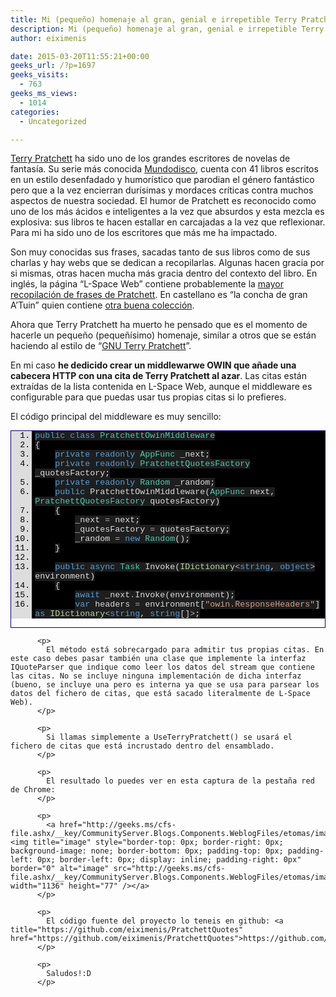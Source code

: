 ```yaml
---
title: Mi (pequeño) homenaje al gran, genial e irrepetible Terry Pratchett
description: Mi (pequeño) homenaje al gran, genial e irrepetible Terry Pratchett
author: eiximenis

date: 2015-03-20T11:55:21+00:00
geeks_url: /?p=1697
geeks_visits:
  - 763
geeks_ms_views:
  - 1014
categories:
  - Uncategorized

---
```

<a href="http://es.wikipedia.org/wiki/Terry_Pratchett" target="_blank" rel="noopener noreferrer">Terry Pratchett</a> ha sido uno de los grandes escritores de novelas de fantasía. Su serie más conocida <a href="http://es.wikipedia.org/wiki/Mundodisco" target="_blank" rel="noopener noreferrer">Mundodisco</a>, cuenta con 41 libros escritos en un estilo desenfadado y humorístico que parodian el género fantástico pero que a la vez encierran durísimas y mordaces críticas contra muchos aspectos de nuestra sociedad. El humor de Pratchett es reconocido como uno de los más ácidos e inteligentes a la vez que absurdos y esta mezcla es explosiva: sus libros te hacen estallar en carcajadas a la vez que reflexionar. Para mi ha sido uno de los escritores que más me ha impactado.

Son muy conocidas sus frases, sacadas tanto de sus libros como de sus charlas y hay webs que se dedican a recopilarlas. Algunas hacen gracia por si mismas, otras hacen mucha más gracia dentro del contexto del libro. En inglés, la página “L-Space Web” contiene probablemente la <a href="http://www.lspace.org/books/pqf/" target="_blank" rel="noopener noreferrer">mayor recopilación de frases de Pratchett</a>. En castellano es “la concha de gran A’Tuin” quien contiene <a href="http://mundodisco.dreamers.com/citas.htm" target="_blank" rel="noopener noreferrer">otra buena colección</a>.

Ahora que Terry Pratchett ha muerto he pensado que es el momento de hacerle un pequeño (pequeñísimo) homenaje, similar a otros que se están haciendo al estilo de “<a href="http://www.gnuterrypratchett.com/" target="_blank" rel="noopener noreferrer">GNU Terry Pratchett</a>”.

En mi caso **he dedicido crear un middlewarwe OWIN que añade una cabecera HTTP con una cita de Terry Pratchett al azar**. Las citas están extraídas de la lista contenida en L-Space Web, aunque el middleware es configurable para que puedas usar tus propias citas si lo prefieres.

El código principal del middleware es muy sencillo:

<div id="scid:9ce6104f-a9aa-4a17-a79f-3a39532ebf7c:d63dd64d-de6a-40ed-8fa0-46bb890f0eef" class="wlWriterEditableSmartContent" style="float: none; padding-bottom: 0px; padding-top: 0px; padding-left: 0px; margin: 0px; display: inline; padding-right: 0px">
  <div style="border: #000080 1px solid; color: #000; font-family: 'Courier New', Courier, Monospace; font-size: 10pt">
    <div style="background: #ddd; max-height: 300px; overflow: auto">
      <ol start="1" style="background: #000000; margin: 0 0 0 2.5em; padding: 0 0 0 5px;">
        <li>
          <span style="background:#1e1e1e;color:#dcdcdc"></span><span style="background:#1e1e1e;color:#569cd6">public</span><span style="background:#1e1e1e;color:#dcdcdc"> </span><span style="background:#1e1e1e;color:#569cd6">class</span><span style="background:#1e1e1e;color:#dcdcdc"> </span><span style="background:#1e1e1e;color:#4ec9b0">PratchettOwinMiddleware</span>
        </li>
        <li>
          <span style="background:#1e1e1e;color:#dcdcdc">{</span>
        </li>
        <li>
              <span style="background:#1e1e1e;color:#dcdcdc"></span><span style="background:#1e1e1e;color:#569cd6">private</span><span style="background:#1e1e1e;color:#dcdcdc"> </span><span style="background:#1e1e1e;color:#569cd6">readonly</span><span style="background:#1e1e1e;color:#dcdcdc"> </span><span style="background:#1e1e1e;color:#4ec9b0">AppFunc</span><span style="background:#1e1e1e;color:#dcdcdc"> _next;</span>
        </li>
        <li>
              <span style="background:#1e1e1e;color:#dcdcdc"></span><span style="background:#1e1e1e;color:#569cd6">private</span><span style="background:#1e1e1e;color:#dcdcdc"> </span><span style="background:#1e1e1e;color:#569cd6">readonly</span><span style="background:#1e1e1e;color:#dcdcdc"> </span><span style="background:#1e1e1e;color:#4ec9b0">PratchettQuotesFactory</span><span style="background:#1e1e1e;color:#dcdcdc"> _quotesFactory;</span>
        </li>
        <li>
              <span style="background:#1e1e1e;color:#dcdcdc"></span><span style="background:#1e1e1e;color:#569cd6">private</span><span style="background:#1e1e1e;color:#dcdcdc"> </span><span style="background:#1e1e1e;color:#569cd6">readonly</span><span style="background:#1e1e1e;color:#dcdcdc"> </span><span style="background:#1e1e1e;color:#4ec9b0">Random</span><span style="background:#1e1e1e;color:#dcdcdc"> _random;</span>
        </li>
        <li>
              <span style="background:#1e1e1e;color:#dcdcdc"></span><span style="background:#1e1e1e;color:#569cd6">public</span><span style="background:#1e1e1e;color:#dcdcdc"> PratchettOwinMiddleware(</span><span style="background:#1e1e1e;color:#4ec9b0">AppFunc</span><span style="background:#1e1e1e;color:#dcdcdc"> next, </span><span style="background:#1e1e1e;color:#4ec9b0">PratchettQuotesFactory</span><span style="background:#1e1e1e;color:#dcdcdc"> quotesFactory)</span>
        </li>
        <li>
              <span style="background:#1e1e1e;color:#dcdcdc">{</span>
        </li>
        <li>
                  <span style="background:#1e1e1e;color:#dcdcdc">_next </span><span style="background:#1e1e1e;color:#b4b4b4">=</span><span style="background:#1e1e1e;color:#dcdcdc"> next;</span>
        </li>
        <li>
                  <span style="background:#1e1e1e;color:#dcdcdc">_quotesFactory </span><span style="background:#1e1e1e;color:#b4b4b4">=</span><span style="background:#1e1e1e;color:#dcdcdc"> quotesFactory;</span>
        </li>
        <li>
                  <span style="background:#1e1e1e;color:#dcdcdc">_random </span><span style="background:#1e1e1e;color:#b4b4b4">=</span><span style="background:#1e1e1e;color:#dcdcdc"> </span><span style="background:#1e1e1e;color:#569cd6">new</span><span style="background:#1e1e1e;color:#dcdcdc"> </span><span style="background:#1e1e1e;color:#4ec9b0">Random</span><span style="background:#1e1e1e;color:#dcdcdc">();</span>
        </li>
        <li>
              <span style="background:#1e1e1e;color:#dcdcdc">}</span>
        </li>
        <li>
          &nbsp;
        </li>
        <li>
              <span style="background:#1e1e1e;color:#dcdcdc"></span><span style="background:#1e1e1e;color:#569cd6">public</span><span style="background:#1e1e1e;color:#dcdcdc"> </span><span style="background:#1e1e1e;color:#569cd6">async</span><span style="background:#1e1e1e;color:#dcdcdc"> </span><span style="background:#1e1e1e;color:#4ec9b0">Task</span><span style="background:#1e1e1e;color:#dcdcdc"> Invoke(</span><span style="background:#1e1e1e;color:#b8d7a3">IDictionary</span><span style="background:#1e1e1e;color:#b4b4b4"><</span><span style="background:#1e1e1e;color:#569cd6">string</span><span style="background:#1e1e1e;color:#dcdcdc">, </span><span style="background:#1e1e1e;color:#569cd6">object</span><span style="background:#1e1e1e;color:#b4b4b4">></span><span style="background:#1e1e1e;color:#dcdcdc"> environment)</span>
        </li>
        <li>
              <span style="background:#1e1e1e;color:#dcdcdc">{</span>
        </li>
        <li>
                  <span style="background:#1e1e1e;color:#dcdcdc"></span><span style="background:#1e1e1e;color:#569cd6">await</span><span style="background:#1e1e1e;color:#dcdcdc"> _next</span><span style="background:#1e1e1e;color:#b4b4b4">.</span><span style="background:#1e1e1e;color:#dcdcdc">Invoke(environment);</span>
        </li>
        <li>
                  <span style="background:#1e1e1e;color:#dcdcdc"></span><span style="background:#1e1e1e;color:#569cd6">var</span><span style="background:#1e1e1e;color:#dcdcdc"> headers </span><span style="background:#1e1e1e;color:#b4b4b4">=</span><span style="background:#1e1e1e;color:#dcdcdc"> environment[</span><span style="background:#1e1e1e;color:#d69d85">"owin.ResponseHeaders"</span><span style="background:#1e1e1e;color:#dcdcdc">] </span><span style="background:#1e1e1e;color:#569cd6">as</span><span style="background:#1e1e1e;color:#dcdcdc"> </span><span style="background:#1e1e1e;color:#b8d7a3">IDictionary</span><span style="background:#1e1e1e;color:#b4b4b4"><</span><span style="background:#1e1e1e;color:#569cd6">string</span><span style="background:#1e1e1e;color:#dcdcdc">, </span><span style="background:#1e1e1e;color:#569cd6">string</span><span style="background:#1e1e1e;color:#dcdcdc">[]</span><span style="background:#1e1e1e;color:#b4b4b4">></span><span style="background:#1e1e1e;color:#dcdcdc">;</span>
        </li>
        <li>
                  <span style="background:#1e1e1e;color:#dcdcdc"></span><span style="background:#1e1e1e;color:#569cd6">var</span><span style="background:#1e1e1e;color:#dcdcdc"> quotes </s pan><span style="background:#1e1e1e;color:#b4b4b4">=</span><span style="background:#1e1e1e;color:#dcdcdc"> _quotesFactory</span><span style="background:#1e1e1e;color:#b4b4b4">.</span><span style="background:#1e1e1e;color:#dcdcdc">GetQuotes();</span></li> 
          
          <li>
                    <span style="background:#1e1e1e;color:#dcdcdc"></span><span style="background:#1e1e1e;color:#569cd6">var</span><span style="background:#1e1e1e;color:#dcdcdc"> quote </span><span style="background:#1e1e1e;color:#b4b4b4">=</span><span style="background:#1e1e1e;color:#dcdcdc"> quotes[_random</span><span style="background:#1e1e1e;color:#b4b4b4">.</span><span style="background:#1e1e1e;color:#dcdcdc">Next(</span><span style="background:#1e1e1e;color:#b5cea8"></span><span style="background:#1e1e1e;color:#dcdcdc">, quotes</span><span style="background:#1e1e1e;color:#b4b4b4">.</span><span style="background:#1e1e1e;color:#dcdcdc">Length)];</span>
          </li>
          <li>
                    <span style="background:#1e1e1e;color:#dcdcdc">headers</span><span style="background:#1e1e1e;color:#b4b4b4">.</span><span style="background:#1e1e1e;color:#dcdcdc">Add(</span><span style="background:#1e1e1e;color:#d69d85">"X-Pratchett-Quote"</span><span style="background:#1e1e1e;color:#dcdcdc">, </span><span style="background:#1e1e1e;color:#569cd6">new</span><span style="background:#1e1e1e;color:#dcdcdc"> </span><span style="background:#1e1e1e;color:#569cd6">string</span><span style="background:#1e1e1e;color:#dcdcdc">[] { quote});</span>
          </li>
          <li>
                <span style="background:#1e1e1e;color:#dcdcdc">}</span>
          </li>
          <li>
            <span style="background:#1e1e1e;color:#dcdcdc">}</span>
          </li></ol></div> </p></div> </p></div> </p> 
          
          <p>
            Básicamente se dedica a añadir la cabecera X-Pratchett-Quote a cualquier petición que sea procesada. Para registrarlo en el pipeline de OWIN se usa un método de extensión sobre IAppBuilder definido en la clase PratchettAppBuilderExtensions:
          </p>
          
          <div id="scid:9ce6104f-a9aa-4a17-a79f-3a39532ebf7c:c58af828-ad45-4ea0-a188-8e3fa29fff95" class="wlWriterEditableSmartContent" style="float: none; padding-bottom: 0px; padding-top: 0px; padding-left: 0px; margin: 0px; display: inline; padding-right: 0px">
            <div style="border: #000080 1px solid; color: #000; font-family: 'Courier New', Courier, Monospace; font-size: 10pt">
              <div style="background: #ddd; max-height: 300px; overflow: auto">
                <ol start="1" style="background: #000000; margin: 0 0 0 2.5em; padding: 0 0 0 5px;">
                  <li>
                      <span style="background:#1e1e1e;color:#dcdcdc"></span><span style="background:#1e1e1e;color:#569cd6">public</span><span style="background:#1e1e1e;color:#dcdcdc"> </span><span style="background:#1e1e1e;color:#569cd6">static</span><span style="background:#1e1e1e;color:#dcdcdc"> </span><span style="background:#1e1e1e;color:#569cd6">class</span><span style="background:#1e1e1e;color:#dcdcdc"> </span><span style="background:#1e1e1e;color:#4ec9b0">PratchettAppBuilderExtensions</span>
                  </li>
                  <li>
                      <span style="background:#1e1e1e;color:#dcdcdc">{</span>
                  </li>
                  <li>
                          <span style="background:#1e1e1e;color:#dcdcdc"></span><span style="background:#1e1e1e;color:#569cd6">public</span><span style="background:#1e1e1e;color:#dcdcdc"> </span><span style="background:#1e1e1e;color:#569cd6">static</span><span style="background:#1e1e1e;color:#dcdcdc"> </span><span style="background:#1e1e1e;color:#569cd6">void</span><span style="background:#1e1e1e;color:#dcdcdc"> UseTerryPratchett(</span><span style="background:#1e1e1e;color:#569cd6">this</span><span style="background:#1e1e1e;color:#dcdcdc"> </span><span style="background:#1e1e1e;color:#b8d7a3">IAppBuilder</span><span style="background:#1e1e1e;color:#dcdcdc"> app)</span>
                  </li>
                  <li>
                          <span style="background:#1e1e1e;color:#dcdcdc">{</span>
                  </li>
                  <li>
                              <span style="background:#1e1e1e;color:#dcdcdc">app</span><span style="background:#1e1e1e;color:#b4b4b4">.</span><span style="background:#1e1e1e;color:#dcdcdc">Use(</span><span style="background:#1e1e1e;color:#569cd6">typeof</span><span style="background:#1e1e1e;color:#dcdcdc">(</span><span style="background:#1e1e1e;color:#4ec9b0">PratchettOwinMiddleware</span><span style="background:#1e1e1e;color:#dcdcdc">), </span>
                  </li>
                  <li>
                                  <span style="background:#1e1e1e;color:#dcdcdc"></span><span style="background:#1e1e1e;color:#569cd6">new</span><span style="background:#1e1e1e;color:#dcdcdc"> </span><span style="background:#1e1e1e;color:#4ec9b0">PratchettQuotesFactory</span><span style="background:#1e1e1e;color:#dcdcdc">(</span>
                  </li>
                  <li>
                                      <span style="background:#1e1e1e;color:#dcdcdc"></span><span style="background:#1e1e1e;color:#569cd6">new</span><span style="background:#1e1e1e;color:#dcdcdc"> </span><span style="background:#1e1e1e;color:#4ec9b0">InternalFileQuoteParser</span><span style="background:#1e1e1e;color:#dcdcdc">(),</span>
                  </li>
                  <li>
                    <span style="background:#1e1e1e;color:#dcdcdc">                    () </span><span style="background:#1e1e1e;color:#b4b4b4">=></span><span style="background:#1e1e1e;color:#dcdcdc"></span><span style="background:#1e1e1e;color:#4ec9b0">Assembly</span><span style="background:#1e1e1e;color:#b4b4b4">.</span><span style="background:#1e1e1e;color:#dcdcdc">GetExecutingAssembly()</span><span style="background:#1e1e1e;color:#b4b4b4">.</span><span style="background:#1e1e1e;color:#dcdcdc">GetManifestResourceStream(</span><span style="background:#1e1e1e;color:#d69d85">"PratchettQuotes.terry_quotes.txt"</span><span style="background:#1e1e1e;color:#dcdcdc">)));</span>
                  </li>
                  <li>
                          <span style="background:#1e1e1e;color:#dcdcdc">}</span>
                  </li>
                  <li>
                    &nbsp;
                  </li>
                  <li>
                          <span style="background:#1e1e1e;color:#dcdcdc"></span><span style="background:#1e1e1e;color:#569cd6">public</span><span style="background:#1e1e1e;color:#dcdcdc"> </span><span style="background:#1e1e1e;color:#569cd6">static</span><span style="background:#1e1e1e;color:#dcdcdc"> </span><span style="background:#1e1e1e;color:#569cd6">void</span><span style="background:#1e1e1e;color:#dcdcdc"> UseTerryPratchett(</span><span style="background:#1e1e1e;color:#569cd6">this</span><span style="background:#1e1e1e;color:#dcdcdc"> </span><span style="background:#1e1e1e;color:#b8d7a3">IAppBuilder</span><span style="background:#1e1e1e;color:#dcdcdc"> app, </span><span style="background:#1e1e1e;color:#b8d7a3">IQuoteParser</span><span style="background:#1e1e1e;color:#dcdcdc"> quoteParser, </span><span style="background:#1e1e1e;color:#569cd6">string</span><span style="background:#1e1e1e;color:#dcdcdc"> filename)</span>
                  </li>
                  <li>
                          <span style="background:#1e1e1e;color:#dcdcdc">{</span>
                  </li>
                  <li>
                              <span style="background:#1e1e1e;color:#dcdcdc">app</span><span style="background:#1e1e1e;color:#b4b4b4">.</span><span style="background:#1e1e1e;color:#dcdcdc">Use(</span><span style="background:#1e1e1e;color:#569cd6">typeof</span><span style="background:#1e1e1e;color:#dcdcdc">(</span><span style="background:#1e1e1e;color:#4ec9b0">PratchettOwinMiddleware</span><span style="background:#1e1e1e;color:#dcdcdc">),</span>
                  </li>
                  <li>
                                  <span style="background:#1e1e1e;color:#dcdcdc"></span><span style="background:#1e1e1e;color:#569cd6">new</span><span style="background:#1e1e1e;color:#dcdcdc"> </span><span style="background:#1e1e1e;color:#4ec9b0">PratchettQuotesFactory</span><span style="background:#1e1e1e;color:#dcdcdc">(quoteParser, () </span><span style="background:#1e1e1e;color:#b4b4b4">=></span><span style="background:#1e1e1e;color:#dcdcdc"> </span><span style="background:#1e1e1e;color:#569cd6">new</span><span style="background:#1e1e1e;color:#dcdcdc"> </span><span style="background:#1e1e1e;color:#4ec9b0">FileStream</span><span style="background:#1e1e1e;color:#dcdcdc">(filename, </span><span style="background:#1e1e1e;color:#b8d7a3">FileMode</span><span style="background:#1e1e1e;color:#b4b4b4">.</span><span style="background:#1e1e1e;color:#dcdcdc">Open, </span><span style="background:#1e1e1e;color:#b8d7a3">FileAccess</span><span style="background:#1e1e1e;color:#b4b4b4">.</span><span style="background:#1e1e1e;color:#dcd
cdc">Read)));</span>
                  </li>
                  <li>
                          <span style="background:#1e1e1e;color:#dcdcdc">}</span>
                  </li>
                  <li>
                    &nbsp;
                  </li>
                  <li>
                          <span style="background:#1e1e1e;color:#dcdcdc"></span><span style="background:#1e1e1e;color:#569cd6">public</span><span style="background:#1e1e1e;color:#dcdcdc"> </span><span style="background:#1e1e1e;color:#569cd6">static</span><span style="background:#1e1e1e;color:#dcdcdc"> </span><span style="background:#1e1e1e;color:#569cd6">void</span><span style="background:#1e1e1e;color:#dcdcdc"> UseTerryPratchett(</span><span style="background:#1e1e1e;color:#569cd6">this</span><span style="background:#1e1e1e;color:#dcdcdc"> </span><span style="background:#1e1e1e;color:#b8d7a3">IAppBuilder</span><span style="background:#1e1e1e;color:#dcdcdc"> app, </span><span style="background:#1e1e1e;color:#b8d7a3">IQuoteParser</span><span style="background:#1e1e1e;color:#dcdcdc"> quoteParser, </span><span style="background:#1e1e1e;color:#4ec9b0">Func</span><span style="background:#1e1e1e;color:#b4b4b4"><</span><span style="background:#1e1e1e;color:#4ec9b0">Stream</span><span style="background:#1e1e1e;color:#b4b4b4">></span><span style="background:#1e1e1e;color:#dcdcdc"> quotesProvider)</span>
                  </li>
                  <li>
                          <span style="background:#1e1e1e;color:#dcdcdc">{</span>
                  </li>
                  <li>
                              <span style="background:#1e1e1e;color:#dcdcdc">app</span><span style="background:#1e1e1e;color:#b4b4b4">.</span><span style="background:#1e1e1e;color:#dcdcdc">Use(</span><span style="background:#1e1e1e;color:#569cd6">typeof</span><span style="background:#1e1e1e;color:#dcdcdc">(</span><span style="background:#1e1e1e;color:#4ec9b0">PratchettOwinMiddleware</span><span style="background:#1e1e1e;color:#dcdcdc">), </span><span style="background:#1e1e1e;color:#569cd6">new</span><span style="background:#1e1e1e;color:#dcdcdc"> </span><span style="background:#1e1e1e;color:#4ec9b0">PratchettQuotesFactory</span><span style="background:#1e1e1e;color:#dcdcdc">(quoteParser, quotesProvider));</span>
                  </li>
                  <li>
                          <span style="background:#1e1e1e;color:#dcdcdc">}</span>
                  </li>
                  <li>
                      <span style="background:#1e1e1e;color:#dcdcdc">}</span>
                  </li>
                </ol>
              </div></p>
            </div></p>
          </div>
          
          <p>
            El método está sobrecargado para admitir tus propias citas. En este caso debes pasar también una clase que implemente la interfaz IQuoteParser que indique como leer los datos del stream que contiene las citas. No se incluye ninguna implementación de dicha interfaz (bueno, se incluye una pero es interna ya que se usa para parsear los datos del fichero de citas, que está sacado literalmente de L-Space Web).
          </p>
          
          <p>
            Si llamas simplemente a UseTerryPratchett() se usará el fichero de citas que está incrustado dentro del ensamblado.
          </p>
          
          <p>
            El resultado lo puedes ver en esta captura de la pestaña red de Chrome:
          </p>
          
          <p>
            <a href="http://geeks.ms/cfs-file.ashx/__key/CommunityServer.Blogs.Components.WeblogFiles/etomas/image_5F00_39F7890F.png"><img title="image" style="border-top: 0px; border-right: 0px; background-image: none; border-bottom: 0px; padding-top: 0px; padding-left: 0px; border-left: 0px; display: inline; padding-right: 0px" border="0" alt="image" src="http://geeks.ms/cfs-file.ashx/__key/CommunityServer.Blogs.Components.WeblogFiles/etomas/image_5F00_thumb_5F00_12539D96.png" width="1136" height="77" /></a>
          </p>
          
          <p>
            El código fuente del proyecto lo teneis en github: <a title="https://github.com/eiximenis/PratchettQuotes" href="https://github.com/eiximenis/PratchettQuotes">https://github.com/eiximenis/PratchettQuotes</a>
          </p>
          
          <p>
            Saludos!:D
          </p>